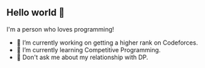 ## Hello world 👋

I'm a person who loves programming!

- 🔭 I’m currently working on getting a higher rank on Codeforces.
- 🌱 I’m currently learning Competitive Programming.
- 💬 Don't ask me about my relationship with DP.

<!--
**HaroldC8/HaroldC8** is a ✨ _special_ ✨ repository because its `README.md` (this file) appears on your GitHub profile.

Here are some ideas to get you started:

- 🔭 I’m currently working on ...
- 🌱 I’m currently learning ...
- 👯 I’m looking to collaborate on ...
- 🤔 I’m looking for help with ...
- 💬 Ask me about ...
- 📫 How to reach me: ...
- 😄 Pronouns: ...
- ⚡ Fun fact: ...
-->
